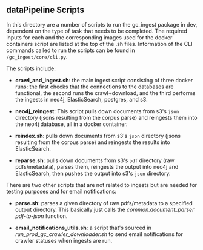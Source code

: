 ## dataPipeline Scripts
In this directory are a number of scripts to run the gc_ingest package 
in dev, dependent on the type of task that needs to be completed. The
required inputs for each and the corresponding images used for the docker 
containers script are listed at the top of the .sh files. Information 
of the CLI commands called to run the scripts can be found in 
`/gc_ingest/core/cli.py`.

The scripts include:
* **crawl_and_ingest.sh**: the main ingest script consisting of three docker runs: 
  the first checks that the connections to the databases are 
  functional, the second runs the crawl+download, and the third performs
  the ingests in neo4j, ElasticSearch, postgres, and s3.
  
* **neo4j_reingest**: This script pulls down documents from s3's `json` directory
  (jsons resulting from the corpus parse) and reingests them into 
  the neo4j database, all in a docker container.  
  
* **reindex.sh**: pulls down documents from s3's `json` directory
  (jsons resulting from the corpus parse) and reingests the results 
  into ElasticSearch.
  
* **reparse.sh**: pulls down documents from s3's `pdf` directory 
  (raw pdfs/metadata), parses them, reingests the output into neo4j and
  ElasticSearch, then pushes the output into s3's `json` directory.
  
There are two other scripts that are not related to ingests but are needed
for testing purposes and for email notifications:

* **parse.sh**: parses a given directory of raw pdfs/metadata to a specified
  output directory. This basically just calls the _common.document_parser pdf-to-json_ function.
  
* **email_notifications_utils.sh**: a script that's sourced in _run_prod_gc_crawler_downloader.sh_
  to send email notifications for crawler statuses when ingests are run.